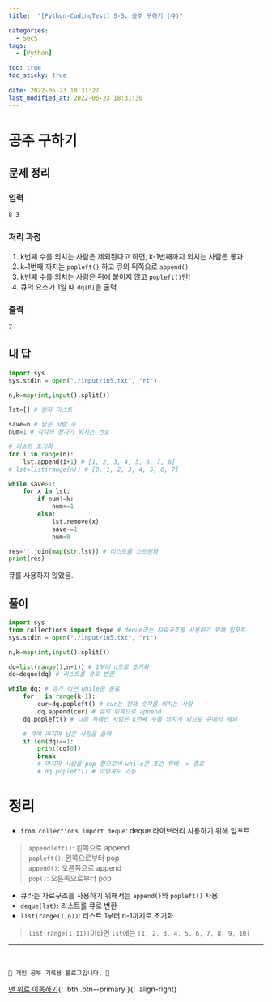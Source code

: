 ```yaml
---
title:  "[Python-CodingTest] 5-5. 공주 구하기 (큐)"

categories:
  - Sec5
tags:
  - [Python]

toc: true
toc_sticky: true
 
date: 2022-06-23 18:31:27
last_modified_at: 2022-06-23 18:31:30
---
```


# 공주 구하기
## 문제 정리
### 입력
```
8 3
```
### 처리 과정
1. k번째 수를 외치는 사람은 제외된다고 하면, k-1번째까지 외치는 사람은 통과
2. k-1번째 까지는 `popleft()` 하고 큐의 뒤쪽으로 `append()`
3. k번째 수를 외치는 사람은 뒤에 붙이지 않고 `popleft()`만!
4. 큐의 요소가 1일 때 `dq[0]`을 출력

### 출력
```
7
```
## 내 답
```py
import sys
sys.stdin = open("./input/in5.txt", "rt")

n,k=map(int,input().split())

lst=[] # 왕자 리스트

save=n # 남은 사람 수
num=1 # 각각의 왕자가 외치는 번호

# 리스트 초기화
for i in range(n):
    lst.append(i+1) # [1, 2, 3, 4, 5, 6, 7, 8]
# lst=list(range(n)) # [0, 1, 2, 3, 4, 5, 6, 7]

while save>1:
    for x in lst:
        if num!=k:
            num+=1
        else:
            lst.remove(x)
            save-=1
            num=0

res=''.join(map(str,lst)) # 리스트를 스트링화
print(res)
```
큐를 사용하지 않았음..
## 풀이
```py
import sys
from collections import deque # deque라는 자료구조를 사용하기 위해 임포트
sys.stdin = open("./input/in5.txt", "rt")

n,k=map(int,input().split())

dq=list(range(1,n+1)) # 1부터 n으로 초기화
dq=deque(dq) # 리스트를 큐로 변환

while dq: # 큐가 비면 while문 종료
    for _ in range(k-1):
        cur=dq.popleft() # cur는 현재 숫자를 외치는 사람
        dq.append(cur) # 큐의 뒤쪽으로 append
    dq.popleft() # 다음 차례인 사람은 k번째 수를 외치게 되므로 큐에서 제외

    # 큐에 마지막 남은 사람을 출력
    if len(dq)==1:
        print(dq[0])
        break
        # 마지막 사람을 pop 함으로써 while문 조건 위배 -> 종료
        # dq.popleft() # 이렇게도 가능
```

# 정리
- `from collections import deque`: deque 라이브러리 사용하기 위해 임포트
> `appendleft()`: 왼쪽으로 append<br>
`popleft()`: 왼쪽으로부터 pop<br>
`append()`: 오른쪽으로 append<br>
`pop()`: 오른쪽으로부터 pop<br>
- 큐라는 자료구조를 사용하기 위해서는 `append()`와 `popleft()` 사용!
- `deque(lst)`: 리스트를 큐로 변환
- `list(range(1,n))`: 리스트 1부터 n-1까지로 초기화
> `list(range(1,11))`이라면 `lst`에는 `[1, 2, 3, 4, 5, 6, 7, 8, 9, 10]`

***
<br>

    💛 개인 공부 기록용 블로그입니다. 👻

[맨 위로 이동하기](#){: .btn .btn--primary }{: .align-right}